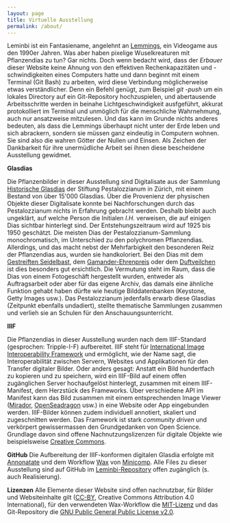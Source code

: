 ```yaml
---
layout: page
title: Virtuelle Ausstellung
permalink: /about/
---
```


Leminbi ist ein Fantasiename, angelehnt an [Lemmings](https://en.wikipedia.org/wiki/Lemmings_(video_game)), ein Videogame aus den 1990er Jahren. Was aber haben pixelige Wuselkreaturen mit Pflanzendias zu tun? Gar nichts. Doch wenn bedacht wird, dass der *Erbauer* dieser Website keine Ahnung von den effektiven Rechenkapazitäten und -schwindigkeiten eines Computers hatte und dann beginnt mit einem Terminal (Git Bash) zu arbeiten, wird diese Verbindung möglicherweise etwas verständlicher. Denn ein Befehl genügt, zum Beispiel *git -push* um ein lokales Directory auf ein Git-Repository hochzuspielen, und abertausende Arbeitsschritte werden in beinahe Lichtgeschwindigkeit ausfgeführt, akkurat protokolliert im Terminal und unmöglich für die menschliche Wahrnehmung, auch nur ansatzweise mitzulesen. Und das kann im Grunde nichts anderes bedeuten, als dass die Lemmings überhaupt nicht unter der Erde leben und sich abrackern, sondern sie müssen ganz eindeutig in Computern wohnen. Sie sind also die wahren Götter der Nullen und Einsen. Als Zeichen der Dankbarkeit für ihre unermüdliche Arbeit sei ihnen diese bescheidene Ausstellung gewidmet. 


**Glasdias**

Die Pflanzenbilder in dieser Ausstellung sind Digitalisate aus der Sammlung [Historische Glasdias](https://sammlungen.pestalozzianum.ch/gd-196-1) der Stiftung Pestalozzianum in Zürich, mit einem Bestand von über 15'000 Glasdias. Über die Provenienz der physischen Objekte dieser Digitalisate konnte bei Nachforschungen durch das Pestalozzianum nichts in Erfahrung gebracht werden. Deshalb bleibt auch ungeklärt, auf welche Person die Initialen *I.H.* verweisen, die auf einigen Dias sichtbar hinterlegt sind. Der Entstehungszeitraum wird auf 1925 bis 1950 geschätzt. Die meisten Dias der Pestalozzianum-Sammlung monochromatisch, im Unterschied zu den polychromen Pflanzendias. Allerdings, und das macht nebst der Mehrfarbigkeit den besonderen Reiz der Pflanzendias aus, wurden sie handkoloriert. Bei den Dias mit dem [Gestreiften Seidelbast](https://mariusstricker.github.io/leminbi/arumacula/obj16/), dem [Gamander-Ehrenpreis](https://mariusstricker.github.io/leminbi/arumacula/obj14/) oder dem [Duftveilchen](https://mariusstricker.github.io/leminbi/arumacula/obj3/) ist dies besonders gut ersichtlich. Die Vermutung steht im Raum, dass die Dias von einem Fotogeschäft hergestellt wurden, entweder als Auftragsarbeit oder aber für das eigene Archiv, das damals eine ähnliche Funktion gehabt haben dürfte wie heutige Bilddatenbanken (Keystone, Getty Images usw.). Das Pestalozzianum jedenfalls erwarb diese Glasdias (Zeitpunkt ebenfalls undadiert), stellte thematische Sammlungen zusammen und verlieh sie an Schulen für den Anschauungsunterricht.


**IIIF**

Die Pflanzendias in dieser Ausstellung wurden nach dem IIIF-Standard (gesprochen: Tripple-I-F) aufbereitet. IIIF steht für [International Image Interoperability Framework](https://iiif.io/) und ermöglicht, wie der Name sagt, die Interoperabilität zwischen Servern, Websites und Applikationen für den Transfer digitaler Bilder. Oder anders gesagt: Anstatt ein Bild hundertfach zu kopieren und zu speichern, wird ein IIIF-Bild auf einem offen zugänglichen Server hochaufgelöst hinterlegt, zusammen mit einem IIIF-Manifest, dem Herzstück des Frameworks. Über verschiedene API im Manifest kann das Bild zusammen mit einem entsprechenden Image Viewer ([Mirador](https://projectmirador.org/), [OpenSeadragon](https://openseadragon.github.io/) usw.) in eine Website oder App eingebunden werden. IIIF-Bilder können zudem individuell annotiert, skaliert und zugeschnitten werden. Das Framework ist stark *community driven* und verkörpert gewissermassen den Grundgedanken von Open Science. Grundlage davon sind offene Nachnutzungslizenzen für digitale Objekte wie beispielsweise [Creative Commons](https://creativecommons.org/).  


**GitHub**
Die Aufbereitung der IIIF-konformen digitalen Glasdia erfolgte mit [Annonatate](https://annonatate.herokuapp.com/profile/?tab=status) und dem Workflow [Wax](https://github.com/minicomp/wax/) von [Minicomp](https://github.com/minicomp). Alle Files zu dieser Ausstellung sind auf GitHub im [Leminbi-Repository](https://github.com/mariusstricker/leminbi) offen zugänglich (s. auch Realisierung).

**Lizenzen**
Alle Elemente dieser Website sind offen nachnutzbar, für Bilder und Websiteinhalte gilt ([CC-BY](https://creativecommons.org/licenses/by/4.0/deed.en), Creative Commons Attribution 4.0 International), für den verwendeten Wax-Workflow die [MIT-Lizenz](https://github.com/minicomp/wax/blob/main/LICENSE.txt) und das Git-Repository die [GNU Public General Public License v2.0](https://de.wikipedia.org/wiki/GNU_General_Public_License).
